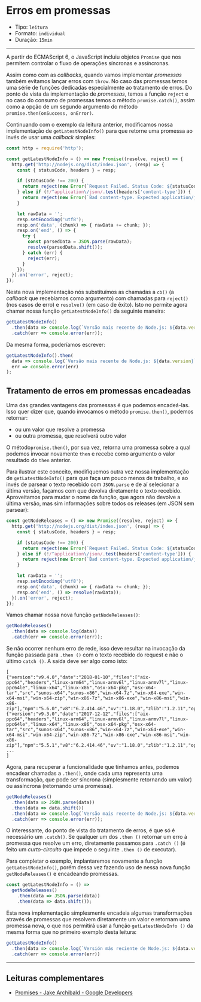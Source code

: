 # Erros em promessas

* Tipo: `leitura`
* Formato: `individual`
* Duração: `15min`

***

A partir do ECMAScript 6, o JavaScript incluiu objetos `Promise` que nos permitem controlar o fluxo de operações síncronas e assíncronas.

Assim como com as _callbacks_, quando vamos implementar _promessas_ também evitamos lançar erros com `throw`. No caso das promessas temos uma série de funções dedicadas especialmente ao tratamento de erros. Do ponto de vista da implementação de _promessas_, temos a função `reject` e no caso do consumo de promessas temos o mẽtodo `promise.catch()`, assim como a opção de um segundo argumento do método `promise.then(onSuccess, onError)`.

Continuando com o exemplo da leitura anterior, modificamos nossa implementação de `getLatestNodeInfo()` para que retorne uma promessa ao invés de usar uma _callback_ simples:


```js
const http = require('http');

const getLatestNodeInfo = () => new Promise((resolve, reject) => {
  http.get('http://nodejs.org/dist/index.json', (resp) => {
    const { statusCode, headers } = resp;

    if (statusCode !== 200) {
      return reject(new Error(`Request Failed. Status Code: ${statusCode}`));
    } else if (!/^application\/json/.test(headers['content-type'])) {
      return reject(new Error(`Bad content-type. Expected application/json but got ${contentType}`));
    }

    let rawData = '';
    resp.setEncoding('utf8');
    resp.on('data', (chunk) => { rawData += chunk; });
    resp.on('end', () => {
      try {
        const parsedData = JSON.parse(rawData);
        resolve(parsedData.shift());
      } catch (err) {
        reject(err);
      }
    });
  }).on('error', reject);
});
```
Nesta nova implementação nós substituímos as chamadas a `cb()` (a _callback_ que recebíamos como argumento) com chamadas para `reject()` (nos casos de erro) e `resolve()` (em caso de êxito). Isto no permite agora chamar nossa função `getLatestNodeInfo()` da seguinte maneira:


```js
getLatestNodeInfo()
  .then(data => console.log(`Versão mais recente de Node.js: ${data.version}`))
  .catch(err => console.error(err));
```
Da mesma forma, poderíamos escrever:


```js
getLatestNodeInfo().then(
  data => console.log(`Versão mais recente de Node.js: ${data.version}`),
  err => console.error(err)
);
```

## Tratamento de erros em promessas encadeadas

Uma das grandes vantagens das promessas é que podemos encadeá-las. Isso quer dizer que, quando invocamos o método `promise.then()`, podemos retornar:

* ou um valor que resolve a promessa
* ou outra promessa, que resolverá outro valor

O método`promise.then()`, por sua vez, retorna uma promessa sobre a qual podemos invocar novamente `then` e recebe como argumento o valor resultado do `then` anterior.

Para ilustrar este conceito, modifiquemos outra vez nossa implementação de `getLatestNodeInfo()` para que faça um pouco menos de trabalho, e ao invés de parsear o texto recebido com `JSON.parse` e de aí selecionar a última versão, façamos com que devolva diretamente o texto recebido. Aproveitamos para mudar o nome da função, que agora não devolve a última versão, mas sim informações sobre todos os releases (em JSON sem parsear):


```js
const getNodeReleases = () => new Promise((resolve, reject) => {
  http.get('http://nodejs.org/dist/index.json', (resp) => {
    const { statusCode, headers } = resp;

    if (statusCode !== 200) {
      return reject(new Error(`Request Failed. Status Code: ${statusCode}`));
    } else if (!/^application\/json/.test(headers['content-type'])) {
      return reject(new Error(`Bad content-type. Expected application/json but got ${contentType}`));
    }

    let rawData = '';
    resp.setEncoding('utf8');
    resp.on('data', (chunk) => { rawData += chunk; });
    resp.on('end', () => resolve(rawData));
  }).on('error', reject);
});
```
Vamos chamar nossa nova função `getNodeReleases()`:

```js
getNodeReleases()
  .then(data => console.log(data))
  .catch(err => console.error(err));
```

Se não ocorrer nenhum erro de rede, isso deve resultar na invocação da função passada para `.then ()` com o texto recebido do request e não o último `catch ()`. A saída deve ser algo como isto:


```text
[
{"version":"v9.4.0","date":"2018-01-10","files":["aix-ppc64","headers","linux-arm64","linux-armv6l","linux-armv7l","linux-ppc64le","linux-x64","linux-x86","osx-x64-pkg","osx-x64-tar","src","sunos-x64","sunos-x86","win-x64-7z","win-x64-exe","win-x64-msi","win-x64-zip","win-x86-7z","win-x86-exe","win-x86-msi","win-x86-zip"],"npm":"5.6.0","v8":"6.2.414.46","uv":"1.18.0","zlib":"1.2.11","openssl":"1.0.2n","modules":"59","lts":false},
{"version":"v9.3.0","date":"2017-12-12","files":["aix-ppc64","headers","linux-arm64","linux-armv6l","linux-armv7l","linux-ppc64le","linux-x64","linux-x86","osx-x64-pkg","osx-x64-tar","src","sunos-x64","sunos-x86","win-x64-7z","win-x64-exe","win-x64-msi","win-x64-zip","win-x86-7z","win-x86-exe","win-x86-msi","win-x86-zip"],"npm":"5.5.1","v8":"6.2.414.46","uv":"1.18.0","zlib":"1.2.11","openssl":"1.0.2n","modules":"59","lts":false},
...
]
```

Agora, para recuperar a funcionalidade que tínhamos antes, podemos encadear chamadas a `.then()`, onde cada uma representa uma transformação, que pode ser síncrona (simplesmente retornando um valor) ou assíncrona (retornando uma promessa).


```js
getNodeReleases()
  .then(data => JSON.parse(data))
  .then(data => data.shift())
  .then(data => console.log(`Versão mais recente de Node.js: ${data.version}`))
  .catch(err => console.error(err));
```

O interessante, do ponto de vista do tratamento de erros, é que só é necessário um `.catch()`. Se qualquer um dos `.then ()` retornar um erro à promessa que resolve um erro, diretamente passamos para `.catch ()` (é feito um _curto-circuito_ que impede o seguinte `.then ()` de executar).

Para completar o exemplo, implantaremos novamente a função `getLatestNodeInfo()`, porém dessa vez fazendo uso de nessa nova função `getNodeReleases()` e encadeando promessas.


```js
const getLatestNodeInfo = () =>
  getNodeReleases()
    .then(data => JSON.parse(data))
    .then(data => data.shift());
```

Esta nova implementação simplesmente encadeia algumas transformações através de promessas que resolvem diretamente um valor e retornam uma promessa nova, o que nos permitirá usar a função `getLatestNodeInfo ()` da mesma forma que no primeiro exemplo desta leitura:


```js
getLatestNodeInfo()
  .then(data => console.log(`Versión más reciente de Node.js: ${data.version}`))
  .catch(err => console.error(err))
```

***

## Leituras complementares

* [Promises - Jake Archibald - Google Developers](https://developers.google.com/web/fundamentals/primers/promises)
